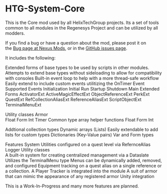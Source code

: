 # HTG-System-Core
 This is the Core mod used by all HelixTechGroup projects. Its a set of tools common to all modules in the Regenesys Project and can be utilized by all modders.

 If you find a bug or have a question about the mod, please post it on the [Bug page at Nexus Mods](https://www.nexusmods.com/starfield/mods/12783?tab=bugs), or in the [GitHub issues page](https://github.com/HelixTechGroup/HTG-System-Core/issues). 

It includes the following:

Extended forms of base types to be used by scripts in other modules.
    Attempts to extend base types without sideloading to allow for compatibility with consoles
    Built-in event loop to help with a more thread-safe workflow
            Easily extend to include custom events utilitizing the OnTimer Event
            Supported Events
                Initialization
                Initial Run
                Startup
                Shutdown
                Main
    Extended Forms
        ActivatorExt
        ActiveMagicEffectExt
        ObjectReferenceExt
        PerkExt
        QuestExt
        RefCollectionAliasExt
        ReferenceAliasExt
        ScriptObjectExt
        TerminalMenuExt

Utility classes
    Armor         
    Float
    Form
    Int
    Timer
    Common type array helper functions
        Float
        Form
        Int

Addtional collection types
        Dynamic arrays (Lists)
            Easily extendable to add lists for custom types
        Dictionaries (Key-Value pairs)
            Var and Form types

Features
        System Utilities
            configured on a quest level via RefernceAlias
            Logger
            Utility classes                     
        A built-in system for creating centralized management via a Dataslate
            Utilizes the TerminalMenu type
            Menus can be dynamically added, removed, and configured
        Equipment tracking on a quest alias on a single reference or a collection.
            A Player Tracker is integrated into the module
        A suit of armor that can mimic the appearance of any registered armor
        Unity integration

This is a Work-In-Progress and many more features are planned.
